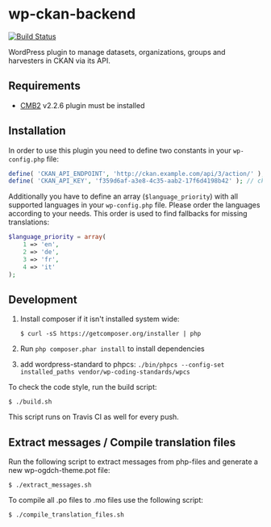# wp-ckan-backend

[![Build Status](https://travis-ci.org/opendata-swiss/wp-ckan-backend.svg?branch=master)](https://travis-ci.org/opendata-swiss/wp-ckan-backend)

WordPress plugin to manage datasets, organizations, groups and harvesters in CKAN via its API.

## Requirements

* [CMB2](https://wordpress.org/plugins/cmb2/) v2.2.6 plugin must be installed

## Installation

In order to use this plugin you need to define two constants in your `wp-config.php` file:

```php 
define( 'CKAN_API_ENDPOINT', 'http://ckan.example.com/api/3/action/' );
define( 'CKAN_API_KEY', 'f359d6af-a3e8-4c35-aab2-17f6d4198b42' ); // ckan admin user api key
```

Additionally you have to define an array (`$language_priority`) with all supported languages in your `wp-config.php` file.
Please order the languages according to your needs. This order is used to find fallbacks for missing translations:

```php
$language_priority = array(
	1 => 'en',
	2 => 'de',
	3 => 'fr',
	4 => 'it'
);
```

## Development

1. Install composer if it isn't installed system wide:
    ```
   $ curl -sS https://getcomposer.org/installer | php
   ```

1. Run `php composer.phar install` to install dependencies

1. add wordpress-standard to phpcs: `./bin/phpcs --config-set installed_paths vendor/wp-coding-standards/wpcs`


To check the code style, run the build script:

```
$ ./build.sh
```

This script runs on Travis CI as well for every push.

## Extract messages / Compile translation files

Run the following script to extract messages from php-files and generate a new wp-ogdch-theme.pot file:

```
$ ./extract_messages.sh
```

To compile all .po files to .mo files use the following script:

```
$ ./compile_translation_files.sh
```
